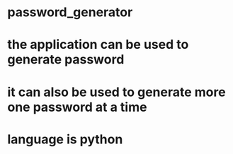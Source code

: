 # password_generator
# the application can be used to generate password
# it can also be used to generate more one password at a time
# language is python

